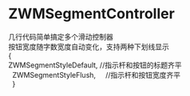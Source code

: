 # ZWMSegmentController
几行代码简单搞定多个滑动控制器     
按钮宽度随字数宽度自动变化，支持两种下划线显示     
   {   
	 	      ZWMSegmentStyleDefault,   //指示杆和按钮的标题齐平   
	      	      ZWMSegmentStyleFlush,     //指示杆和按钮宽度齐平   
    }   
